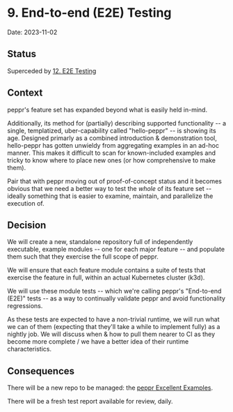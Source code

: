 # 9. End-to-end (E2E) Testing

Date: 2023-11-02

## Status

Superceded by [12. E2E Testing](./0012-e2e-testing.md)

## Context

peppr's feature set has expanded beyond what is easily held in-mind.  

Additionally, its method for (partially) describing supported functionality -- a single, templatized, uber-capability called "hello-peppr" -- is showing its age. Designed primarly as a combined introduction & demonstration tool, hello-peppr has gotten unwieldy from aggregating examples in an ad-hoc manner. This makes it difficult to scan for known-included examples and tricky to know where to place new ones (or how comprehensive to make them).

Pair that with peppr moving out of proof-of-concept status and it becomes obvious that we need a better way to test the _whole_ of its feature set -- ideally something that is easier to examine, maintain, and parallelize the execution of.


## Decision

We will create a new, standalone repository full of independently executable, example modules -- one for each major feature -- and populate them such that they exercise the full scope of peppr.

We will ensure that each feature module contains a suite of tests that exercise the feature in full, within an actual Kubernetes cluster (k3d).

We will use these module tests --  which we're calling peppr's "End-to-end (E2E)" tests -- as a way to continually validate peppr and avoid functionality regressions.

As these tests are expected to have a non-trivial runtime, we will run what we can of them (expecting that they'll take a while to implement fully) as a nightly job. We will discuss when & how to pull them nearer to CI as they become more complete / we have a better idea of their runtime characteristics.


## Consequences

There will be a new repo to be managed: the [peppr Excellent Examples](https://github.com/cmwylie19/peppr-excellent-examples).

There will be a fresh test report available for review, daily.
